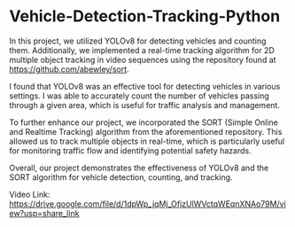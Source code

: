 # Vehicle-Detection-Tracking-Python
In this project, we utilized YOLOv8 for detecting vehicles and counting them. Additionally, we implemented a real-time tracking algorithm for 2D multiple object tracking in video sequences using the repository found at https://github.com/abewley/sort. 

I found that YOLOv8 was an effective tool for detecting vehicles in various settings. I was able to accurately count the number of vehicles passing through a given area, which is useful for traffic analysis and management. 

To further enhance our project, we incorporated the SORT (Simple Online and Realtime Tracking) algorithm from the aforementioned repository. This allowed us to track multiple objects in real-time, which is particularly useful for monitoring traffic flow and identifying potential safety hazards. 

Overall, our project demonstrates the effectiveness of YOLOv8 and the SORT algorithm for vehicle detection, counting, and tracking.

Video Link: https://drive.google.com/file/d/1dpWp_jqMj_OfjzUlWVctqWEqnXNAo79M/view?usp=share_link
